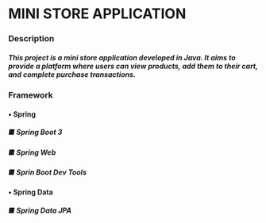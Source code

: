 # MINI STORE APPLICATION

### Description

##### This project is a mini store application developed in Java. It aims to provide a platform where users can view products, add them to their cart, and complete purchase transactions.

### Framework

  ####   • Spring 

  ##### ■ Spring Boot 3
  ##### ■ Spring Web
  ##### ■ Sprin Boot Dev Tools

  ####   • Spring Data
  
  ##### ■ Spring Data JPA

  


